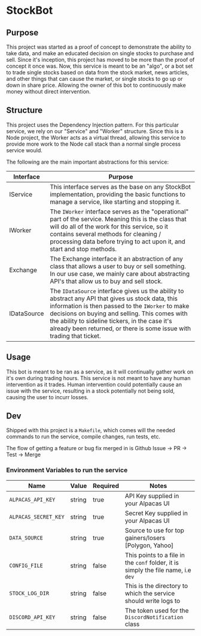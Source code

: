 # StockBot

## Purpose

This project was started as a proof of concept to demonstrate the ability to take data, and make an educated decision on single stocks to purchase and sell. Since it's inception, this project has moved to be more than the proof of concept it once was. Now, this service is meant to be an "algo", or a bot set to trade single stocks based on data from the stock market, news articles, and other things that can cause the market, or single stocks to go up or down in share price. Allowing the owner of this bot to continuously make money without direct intervention.


## Structure

This project uses the Dependency Injection pattern. For this particular service, we rely on our "Service" and "Worker" structure. Since this is a Node project, the Worker acts as a virtual thread, allowing this service to provide more work to the Node call stack than a normal single process service would. 

The following are the main important abstractions for this service:

| Interface | Purpose |
| --------- | ------- |
| IService  | This interface serves as the base on any StockBot implementation, providing the basic functions to manage a service, like starting and stopping it. |
| IWorker   | The `IWorker` interface serves as the "operational" part of the service. Meaning this is the class that will do all of the work for this service, so it contains several methods for cleaning / processing data before trying to act upon it, and start and stop methods. |
| Exchange | The Exchange interface it an abstraction of any class that allows a user to buy or sell something. In our use case, we mainly care about abstracting API's that allow us to buy and sell stock. |
| IDataSource | The `IDataSource` interface gives us the ability to abstract any API that gives us stock data, this information is then passed to the `IWorker` to make decisions on buying and selling. This comes with the ability to sideline tickers, in the case it's already been returned, or there is some issue with trading that ticket. |

## Usage

This bot is meant to be ran as a service, as it will continually gather work on it's own during trading hours. This service is not meant to have any human intervention as it trades. Human intervention could potentially cause an issue with the service, resulting in a stock potentially not being sold, causing the user to incurr losses.

## Dev

Shipped with this project is a `Makefile`, which comes will the needed commands to run the service, compile changes, run tests, etc. 

The flow of getting a feature or bug fix merged in is Github Issue -> PR -> Test -> Merge

### Environment Variables to run the service

| Name | Value | Required | Notes |
| ---- | ----- | -------- | ----- |
| `ALPACAS_API_KEY` | string | true | API Key supplied in your Alpacas UI |
| `ALPACAS_SECRET_KEY` | string | true | Secret Key supplied in your Alpacas UI |
| `DATA_SOURCE` | string | true | Source to use for top gainers/losers [Polygon, Yahoo] |
| `CONFIG_FILE` | string | false | This points to a file in the `conf` folder, it is simply the file name, i.e `dev` |
| `STOCK_LOG_DIR` | string | false | This is the directory to which the service should write logs to |
| `DISCORD_API_KEY` | string | false | The token used for the `DiscordNotification` class |
